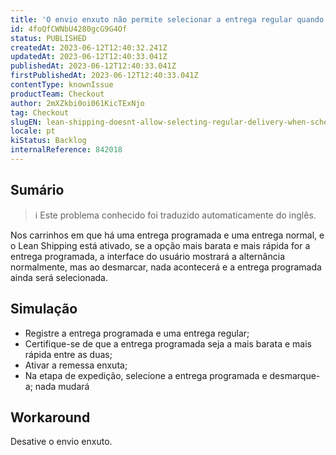 ```yaml
---
title: 'O envio enxuto não permite selecionar a entrega regular quando a entrega programada é a mais barata e mais rápida'
id: 4foQfCWNbU4280gcG9G4Of
status: PUBLISHED
createdAt: 2023-06-12T12:40:32.241Z
updatedAt: 2023-06-12T12:40:33.041Z
publishedAt: 2023-06-12T12:40:33.041Z
firstPublishedAt: 2023-06-12T12:40:33.041Z
contentType: knownIssue
productTeam: Checkout
author: 2mXZkbi0oi061KicTExNjo
tag: Checkout
slugEN: lean-shipping-doesnt-allow-selecting-regular-delivery-when-scheduled-delivery-is-the-cheapest-and-fastest
locale: pt
kiStatus: Backlog
internalReference: 842018
---
```


## Sumário

>ℹ️ Este problema conhecido foi traduzido automaticamente do inglês.


Nos carrinhos em que há uma entrega programada e uma entrega normal, e o Lean Shipping está ativado, se a opção mais barata e mais rápida for a entrega programada, a interface do usuário mostrará a alternância normalmente, mas ao desmarcar, nada acontecerá e a entrega programada ainda será selecionada.

## Simulação



- Registre a entrega programada e uma entrega regular;
- Certifique-se de que a entrega programada seja a mais barata e mais rápida entre as duas;
- Ativar a remessa enxuta;
- Na etapa de expedição, selecione a entrega programada e desmarque-a; nada mudará

## Workaround


Desative o envio enxuto.




